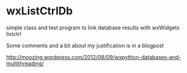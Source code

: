 wxListCtrlDb
============

simple class and test program to link database results with wxWidgets listctrl


Some comments and a bit about my justification is in a blogpost

http://moozing.wordpress.com/2012/08/09/wxpython-databases-and-multithreading/